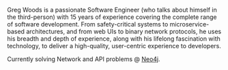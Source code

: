 Greg Woods is a passionate Software Engineer (who talks about himself in the third-person) with 15 years of experience covering the complete range of software development. From safety-critical systems to microservice-based architectures, and from web UIs to binary network protocols, he uses his breadth and depth of experience, along with his lifelong fascination with technology, to deliver a high-quality, user-centric experience to developers.

Currently solving Network and API problems @ [Neo4j](https://neo4j.com/).

